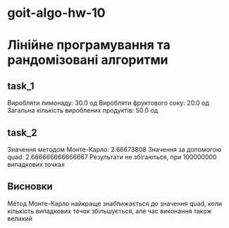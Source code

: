 # goit-algo-hw-10

# Лінійне програмування та рандомізовані алгоритми

## task_1

Виробляти лимонаду: 30.0 од
Виробляти фруктового соку: 20.0 од
Загальна кількість вироблених продуктів: 50.0 од

## task_2

Значення методом Монте-Карло: 2.66673808
Значення за допомогою quad: 2.666666666666667
Результати не збігаються, при 100000000 випадкових точках

## Висновки

Метод Монте-Карло найкраще знаближається до значення quad, коли кількість випадкових точок збільшується, але час виконання також великий
